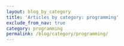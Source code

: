 ```yaml
---
layout: blog_by_category
title: 'Articles by category: programming'
exclude_from_nav: true
category: programming
permalink: /blog/category/programming/
---
```

